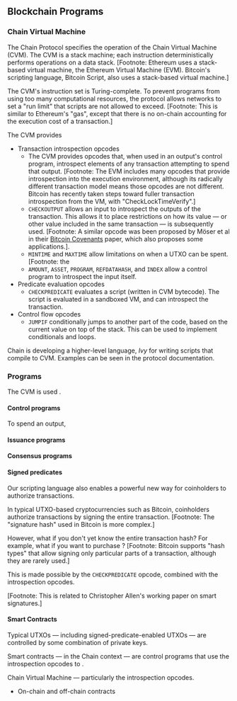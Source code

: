 ## Blockchain Programs

### Chain Virtual Machine

The Chain Protocol specifies the operation of the Chain Virtual Machine (CVM). The CVM is a stack machine; each instruction deterministically performs operations on a data stack. [Footnote: Ethereum uses a stack-based virtual machine, the Ethereum Virtual Machine (EVM). Bitcoin's scripting language, Bitcoin Script, also uses a stack-based virtual machine.]

The CVM's instruction set is Turing-complete. To prevent programs from using too many computational resources, the protocol allows networks to set a "run limit" that scripts are not allowed to exceed. [Footnote: This is similar to Ethereum's "gas", except that there is no on-chain accounting for the execution cost of a transaction.]

The CVM provides 

* Transaction introspection opcodes
	* The CVM provides opcodes that, when used in an output's control program, introspect elements of any transaction attempting to spend that output. [Footnote: The EVM includes many opcodes that provide introspection into the execution environment, although its radically different transaction model means those opcodes are not different. Bitcoin has recently taken steps toward fuller transaction introspection from the VM, with "CheckLockTimeVerify".]
	* `CHECKOUTPUT` allows an input to introspect the outputs of the transaction. This allows it to place restrictions on how its value — or other value included in the same transaction — is subsequently used. [Footnote: A similar opcode was been proposed by Möser et al in their [Bitcoin Covenants](http://fc16.ifca.ai/bitcoin/papers/MES16.pdf) paper, which also proposes some applications.].
	* `MINTIME` and `MAXTIME` allow limitations on when a UTXO can be spent. [Footnote: the 
	* `AMOUNT`, `ASSET`, `PROGRAM`, `REFDATAHASH`, and `INDEX` allow a control program to introspect the input itself.
* Predicate evaluation opcodes
	* `CHECKPREDICATE` evaluates a script (written in CVM bytecode). The script is evaluated in a sandboxed VM, and can introspect the transaction.
* Control flow opcodes
	* `JUMPIF` conditionally jumps to another part of the code, based on the current value on top of the stack. This can be used to implement conditionals and loops.

Chain is developing a higher-level language, *Ivy* for writing scripts that compile to CVM. Examples can be seen in the protocol documentation.

### Programs

The CVM is used .

#### Control programs

To spend an output, 

#### Issuance programs

#### Consensus programs

#### Signed predicates

Our scripting language also enables a powerful new way for coinholders to authorize transactions.

In typical UTXO-based cryptocurrencies such as Bitcoin, coinholders authorize transactions by signing the entire transaction. [Footnote: The "signature hash" used in Bitcoin is more complex.]

However, what if you don't yet know the entire transaction hash? For example, what if you want to purchase ? [Footnote: Bitcoin supports "hash types" that allow signing only particular parts of a transaction, although they are rarely used.]

This is made possible by the `CHECKPREDICATE` opcode, combined with the introspection opcodes.

[Footnote: This is related to Christopher Allen's working paper on smart signatures.]

#### Smart Contracts

Typical UTXOs — including signed-predicate-enabled UTXOs — are controlled by some combination of private keys.

Smart contracts — in the Chain context — are control programs that use the introspection opcodes to .

 Chain Virtual Machine — particularly the introspection opcodes.

* On-chain and off-chain contracts

